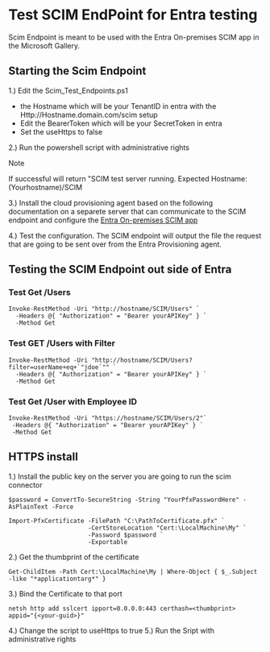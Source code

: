 # Test SCIM EndPoint for Entra testing

Scim Endpoint is meant to be used with the Entra On-premises SCIM app in the Microsoft Gallery.

## Starting the Scim Endpoint
1.) Edit the Scim_Test_Endpoints.ps1
  - the Hostname which will be your TenantID in entra with the Http://Hostname.domain.com/scim setup
  - Edit the BearerToken which will be your SecretToken in entra
  - Set the useHttps to false
  
2.) Run the powershell script with administrative rights

>[!NOTE]
> If successful will return "SCIM test server running. Expected Hostname: (Yourhostname)/SCIM

3.) Install the cloud provisioning agent based on the following documentation on a separete server that can communicate to the SCIM endpoint and configure the [Entra On-premises SCIM app](https://learn.microsoft.com/en-us/entra/identity/app-provisioning/on-premises-scim-provisioning)

4.) Test the configuration. The SCIM endpoint will output the file the request that are going to be sent over from the Entra Provisioning agent.

## Testing the SCIM Endpoint out side of Entra

### Test Get /Users
```
Invoke-RestMethod -Uri "http://hostname/SCIM/Users" `
  -Headers @{ "Authorization" = "Bearer yourAPIKey" } `
  -Method Get
```
### Test GET /Users with Filter
```
Invoke-RestMethod -Uri "http://hostname/SCIM/Users?filter=userName+eq+`"jdoe`"" `
  -Headers @{ "Authorization" = "Bearer yourAPIKey" } `
  -Method Get
```

### Test Get /User with Employee ID
```
Invoke-RestMethod -Uri "https://hostname/SCIM/Users/2"`
 -Headers @{ "Authorization" = "Bearer yourAPIKey" } `
 -Method Get
```



## HTTPS install
1.) Install the public key on the server you are going to run the scim connector
```
$password = ConvertTo-SecureString -String "YourPfxPasswordHere" -AsPlainText -Force

Import-PfxCertificate -FilePath "C:\PathToCertificate.pfx" `
                      -CertStoreLocation "Cert:\LocalMachine\My" `
                      -Password $password `
                      -Exportable
```

2.) Get the thumbprint of the certificate
```
Get-ChildItem -Path Cert:\LocalMachine\My | Where-Object { $_.Subject -like "*applicationtarg*" }
```

3.) Bind the Certificate to that port
```
netsh http add sslcert ipport=0.0.0.0:443 certhash=<thumbprint> appid="{<your-guid>}"
```
4.) Change the script to useHttps to true
5.) Run the Sript with administrative rights
